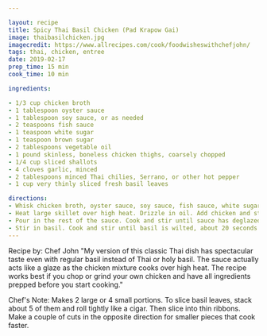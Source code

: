 ```yaml
---

layout: recipe
title: Spicy Thai Basil Chicken (Pad Krapow Gai)
image: thaibasilchicken.jpg 
imagecredit: https://www.allrecipes.com/cook/foodwisheswithchefjohn/
tags: thai, chicken, entree
date: 2019-02-17
prep_time: 15 min
cook_time: 10 min

ingredients:

- 1/3 cup chicken broth
- 1 tablespoon oyster sauce
- 1 tablespoon soy sauce, or as needed
- 2 teaspoons fish sauce
- 1 teaspoon white sugar
- 1 teaspoon brown sugar
- 2 tablespoons vegetable oil
- 1 pound skinless, boneless chicken thighs, coarsely chopped
- 1/4 cup sliced shallots
- 4 cloves garlic, minced
- 2 tablespoons minced Thai chilies, Serrano, or other hot pepper
- 1 cup very thinly sliced fresh basil leaves

directions:
- Whisk chicken broth, oyster sauce, soy sauce, fish sauce, white sugar, and brown sugar together in a bowl until well blended.
- Heat large skillet over high heat. Drizzle in oil. Add chicken and stir fry until it loses its raw color, 2 to 3 minutes. Stir in shallots, garlic, and sliced chilies. Continue cooking on high heat until some of the juices start to caramelize in the bottom of the pan, about 2 or 3 more minutes. Add about a tablespoon of the sauce mixture to the skillet; cook and stir until sauce begins to caramelize, about 1 minute.
- Pour in the rest of the sauce. Cook and stir until sauce has deglazed the bottom of the pan. Continue to cook until sauce glazes onto the meat, 1 or 2 more minutes. Remove from heat.
- Stir in basil. Cook and stir until basil is wilted, about 20 seconds. Serve with rice.
---
```


Recipe by: Chef John "My version of this classic Thai dish has spectacular taste even with regular basil instead of Thai or holy basil. The sauce actually acts like a glaze as the chicken mixture cooks over high heat. The recipe works best if you chop or grind your own chicken and have all ingredients prepped before you start cooking."

Chef's Note:
Makes 2 large or 4 small portions.
To slice basil leaves, stack about 5 of them and roll tightly like a cigar. Then slice into thin ribbons. Make a couple of cuts in the opposite direction for smaller pieces that cook faster.
